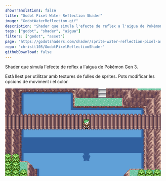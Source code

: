 ```yaml
---
showTranslations: false
title: "Godot Pixel Water Reflection Shader"
image: "GodotWaterReflection.gif"
description: "Shader que simula l'efecte de reflex a l'aigua de Pokémon Gen 3"
tags: ["godot", "shader", "aigua"]
filters: ["godot", "asset"]
page: "https://godotshaders.com/shader/sprite-water-reflection-pixel-art/"
repo: "christt105/GodotPixelReflectionShader"
githubDownload: false
---
```

Shader que simula l'efecte de reflex a l'aigua de Pokémon Gen 3.

Està llest per utilitzar amb textures de fulles de sprites. Pots modificar les opcions de moviment i el color.

![Ús del shader](https://raw.githubusercontent.com/christt105/GodotPixelReflectionShader/refs/heads/main/docs/animation1.gif)
